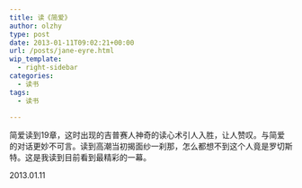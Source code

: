 ```yaml
---
title: 读《简爱》
author: olzhy
type: post
date: 2013-01-11T09:02:21+00:00
url: /posts/jane-eyre.html
wip_template:
  - right-sidebar
categories:
  - 读书
tags:
  - 读书

---
```

简爱读到19章，这时出现的吉普赛人神奇的读心术引人入胜，让人赞叹。与简爱的对话更妙不可言。读到高潮当初揭面纱一刹那，怎么都想不到这个人竟是罗切斯特。这是我读到目前看到最精彩的一幕。

2013.01.11